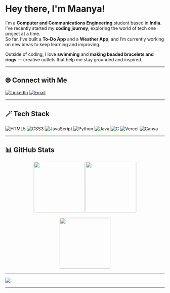 # Hey there, I'm Maanya!

 I'm a **Computer and Communications Engineering** student based in **India**.  
 I’ve recently started my **coding journey**, exploring the world of tech one project at a time.  
 So far, I’ve built a **To-Do App** and a **Weather App**, and I’m currently working on new ideas to keep learning and improving.  

Outside of coding, I love **swimming** and **making beaded bracelets and rings** — creative outlets that help me stay grounded and inspired.  

---

## 🌐 Connect with Me

[![LinkedIn](https://img.shields.io/badge/LinkedIn-9fc3f8?style=for-the-badge&logo=linkedin&logoColor=0A66C2)](https://www.linkedin.com/in/maanya-arun-94b107287/)
[![Email](https://img.shields.io/badge/Email-f9b5d0?style=for-the-badge&logo=gmail&logoColor=D14836)](mailto:forcollegeuseonly0@gmail.com)

---

## 🪄 Tech Stack

![HTML5](https://img.shields.io/badge/HTML5-fbe8a6?style=for-the-badge&logo=html5&logoColor=E34F26)
![CSS3](https://img.shields.io/badge/CSS3-a8dadc?style=for-the-badge&logo=css3&logoColor=1572B6)
![JavaScript](https://img.shields.io/badge/JavaScript-fff3b0?style=for-the-badge&logo=javascript&logoColor=F7DF1E)
![Python](https://img.shields.io/badge/Python-bde0fe?style=for-the-badge&logo=python&logoColor=3776AB)
![Java](https://img.shields.io/badge/Java-fec5bb?style=for-the-badge&logo=openjdk&logoColor=ED8B00)
![C](https://img.shields.io/badge/C-d8e2dc?style=for-the-badge&logo=c&logoColor=00599C)
![Vercel](https://img.shields.io/badge/Vercel-e4d0ff?style=for-the-badge&logo=vercel&logoColor=000000)
![Canva](https://img.shields.io/badge/Canva-b5ead7?style=for-the-badge&logo=canva&logoColor=00C4CC)

---

## 📊 GitHub Stats

<p align="center">
  <img src="https://github-readme-stats.vercel.app/api?username=maanyaarun&show_icons=true&theme=calm_pink&hide_border=true&count_private=true" height="160px"/>
  <img src="https://github-readme-stats.vercel.app/api/top-langs/?username=maanyaarun&layout=compact&theme=calm_pink&hide_border=true" height="160px"/>
</p>

<p align="center">
  <img src="https://nirzak-streak-stats.vercel.app/?user=maanyaarun&theme=calm_pink&hide_border=true" height="160px"/>
</p>

---

[![](https://visitcount.itsvg.in/api?id=maanyaarun&label=Profile%20Views&color=6b9080&icon=2&pretty=true)](https://visitcount.itsvg.in)

---

